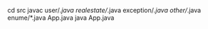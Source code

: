 cd src
javac user/*.java realestate/*.java exception/*.java other/*.java enume/*.java App.java
java App.java